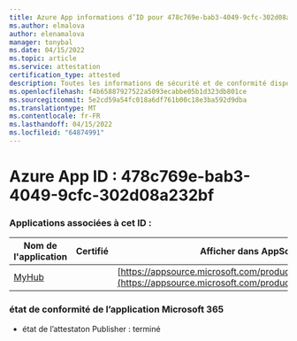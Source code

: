 ```yaml
---
title: Azure App informations d’ID pour 478c769e-bab3-4049-9cfc-302d08a232bf
ms.author: elmalova
author: elenamalova
manager: tonybal
ms.date: 04/15/2022
ms.topic: article
ms.service: attestation
certification_type: attested
description: Toutes les informations de sécurité et de conformité disponibles pour 478c769e-bab3-4049-9cfc-302d08a232bf.
ms.openlocfilehash: f4b65887927522a5093ecabbe05b1d323db801ce
ms.sourcegitcommit: 5e2cd59a54fc018a6df761b00c18e3ba592d9dba
ms.translationtype: MT
ms.contentlocale: fr-FR
ms.lasthandoff: 04/15/2022
ms.locfileid: "64874991"
---
```

# <a name="azure-app-id-478c769e-bab3-4049-9cfc-302d08a232bf"></a>Azure App ID : 478c769e-bab3-4049-9cfc-302d08a232bf


### <a name="apps-associated-with-this-id"></a>Applications associées à cet ID :
| **Nom de l'application** | **Certifié** | **Afficher dans AppSource** |
|--------------|---------------|-----------------------|
| [MyHub](../forward/WA200000726.md) |  | [https://appsource.microsoft.com/product/office/WA200000726](https://appsource.microsoft.com/product/office/WA200000726) |

### <a name="microsoft-365-app-compliance-status"></a>état de conformité de l’application Microsoft 365
- état de l’attestaton Publisher : terminé
